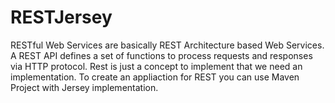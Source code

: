 # RESTJersey

RESTful Web Services are basically REST Architecture based Web Services.
A REST API defines a set of functions to process requests and responses via HTTP protocol. 
Rest is just a concept to implement that we need an implementation.
To create an appliaction for REST you can use Maven Project with Jersey implementation.
